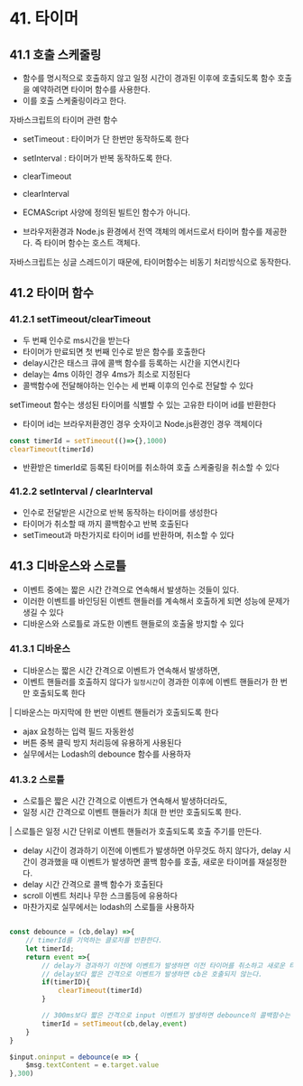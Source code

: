 # 41. 타이머

## 41.1 호출 스케줄링

- 함수를 명시적으로 호출하지 않고 일정 시간이 경과된 이후에 호출되도록 함수 호출을 예약하려면 타이머 함수를 사용한다. 
- 이를 호출 스케줄링이라고 한다.
  
자바스크립트의 타이머 관련 함수
- setTimeout : 타이머가 단 한번만 동작하도록 한다
- setInterval : 타이머가 반복 동작하도록 한다.
- clearTimeout
- clearInterval

- ECMAScript 사양에 정의된 빌트인 함수가 아니다. 
- 브라우저환경과 Node.js 환경에서 전역 객체의 메서드로서 타이머 함수를 제공한다. 즉 타이머 함수는 호스트 객체다.

자바스크립트는 싱글 스레드이기 때문에, 타이머함수는 비동기 처리방식으로 동작한다.

## 41.2 타이머 함수
### 41.2.1 setTimeout/clearTimeout
- 두 번째 인수로 ms시간을 받는다
- 타이머가 만료되면 첫 번째 인수로 받은 함수를 호출한다
- delay시간은 태스크 큐에 콜백 함수를 등록하는 시간을 지연시킨다
- delay는 4ms 이하인 경우 4ms가 최소로 지정된다
- 콜백함수에 전달해야하는 인수는 세 번째 이후의 인수로 전달할 수 있다


setTimeout 함수는 생성된 타이머를 식별할 수 있는 고유한 타이머 id를 반환한다
- 타이머 id는 브라우저환경인 경우 숫자이고 Node.js환경인 경우 객체이다

```javascript
const timerId = setTimeout(()=>{},1000)
clearTimeout(timerId)
```
- 반환받은 timerId로 등록된 타이머를 취소하여 호출 스케줄링을 취소할 수 있다

### 41.2.2 setInterval / clearInterval
- 인수로 전달받은 시간으로 반복 동작하는 타이머를 생성한다
- 타이머가 취소할 때 까지 콜백함수고 반복 호출된다
- setTimeout과 마찬가지로 타이머 id를 반환하며, 취소할 수 있다

## 41.3 디바운스와 스로틀
- 이벤트 중에는 짧은 시간 간격으로 연속해서 발생하는 것들이 있다.
- 이러한 이벤트를 바인딩된 이벤트 핸들러를 계속해서 호출하게 되면 성능에 문제가 생길 수 있다
- 디바운스와 스로틀로 과도한 이벤트 핸들로의 호출울 방지할 수 있다

### 41.3.1 디바운스
- 디바운스는 짧은 시간 간격으로 이벤트가 연속해서 발생하면,
- 이벤트 핸들러를 호출하지 않다가 `일정시간`이 경과한 이후에 이벤트 핸들러가 한 번만 호출되도록 한다

| 디바운스는 마지막에 한 번만 이벤트 핸들러가 호출되도록 한다

- ajax 요청하는 입력 필드 자동완성
- 버튼 중복 클릭 방지 처리등에 유용하게 사용된다
- 실무에서는 Lodash의 debounce 함수를 사용하자

### 41.3.2 스로틀

- 스로틀은 짧은 시간 간격으로 이벤트가 연속해서 발생하더라도,
- 일정 시간 간격으로 이벤트 핸들러가 최대 한 번만 호출되도록 한다.

| 스로틀은 일정 시간 단위로 이벤트 핸들러가 호출되도록 호출 주기를 만든다.

- delay 시간이 경과하기 이전에 이벤트가 발생하면 아무것도 하지 않다가, delay 시간이 경과했을 때 이벤트가 발생하면 콜백 함수를 호출, 새로운 타이머를 재설정한다.
- delay 시간 간격으로 콜백 함수가 호출된다
- scroll 이벤트 처리나 무한 스크롤등에 유용하다
- 마찬가지로 실무에서는 lodash의 스로틀을 사용하자

```js

const debounce = (cb,delay) =>{
    // timerId를 기억하는 클로저를 반환한다.
    let timerId;
    return event =>{
        // delay가 경과하기 이전에 이벤트가 발생하면 이전 타이머를 취소하고 새로운 타이머를 설정한다.
        // delay보다 짧은 간격으로 이벤트가 발생하면 cb은 호출되지 않는다.
        if(timerID){
            clearTimeout(timerId)
        }

        // 300ms보다 짧은 간격으로 input 이벤트가 발생하면 debounce의 콜백함수는 호출되지 않다가 더이상 이벤트가 발생하지 않으면 한 번만 호출된다.
        timerId = setTimeout(cb,delay,event)
    }
}

$input.oninput = debounce(e => {
    $msg.textContent = e.target.value
},300)
```

